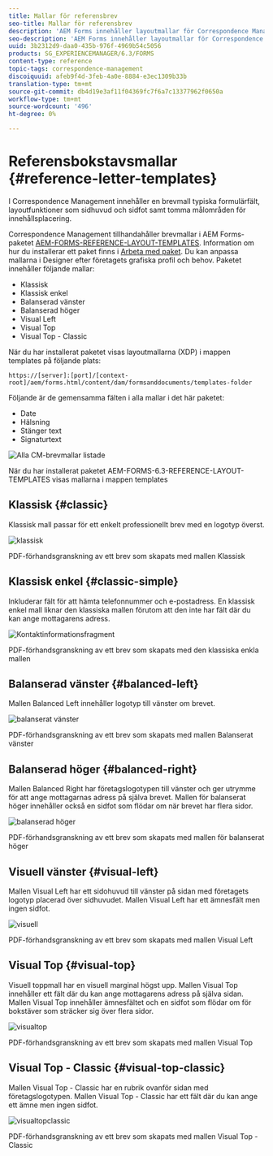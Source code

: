 ```yaml
---
title: Mallar för referensbrev
seo-title: Mallar för referensbrev
description: 'AEM Forms innehåller layoutmallar för Correspondence Management-brev som du kan använda för att snabbt skapa brev. '
seo-description: 'AEM Forms innehåller layoutmallar för Correspondence Management-brev som du kan använda för att snabbt skapa brev. '
uuid: 3b2312d9-daa0-435b-976f-4969b54c5056
products: SG_EXPERIENCEMANAGER/6.3/FORMS
content-type: reference
topic-tags: correspondence-management
discoiquuid: afeb9f4d-3feb-4a0e-8884-e3ec1309b33b
translation-type: tm+mt
source-git-commit: db4d19e3af11f04369fc7f6a7c13377962f0650a
workflow-type: tm+mt
source-wordcount: '496'
ht-degree: 0%

---
```



# Referensbokstavsmallar {#reference-letter-templates}

I Correspondence Management innehåller en brevmall typiska formulärfält, layoutfunktioner som sidhuvud och sidfot samt tomma målområden för innehållsplacering.

Correspondence Management tillhandahåller brevmallar i AEM Forms-paketet [AEM-FORMS-REFERENCE-LAYOUT-TEMPLATES](https://www.adobeaemcloud.com/content/marketplace/marketplaceProxy.html?packagePath=/content/companies/public/adobe/packages/cq630/fd/AEM-FORMS-6.3-REFERENCE-LAYOUT-TEMPLATES). Information om hur du installerar ett paket finns i [Arbeta med paket](/help/sites-administering/package-manager.md). Du kan anpassa mallarna i Designer efter företagets grafiska profil och behov. Paketet innehåller följande mallar:

* Klassisk
* Klassisk enkel
* Balanserad vänster
* Balanserad höger
* Visual Left
* Visual Top
* Visual Top - Classic

När du har installerat paketet visas layoutmallarna (XDP) i mappen templates på följande plats:

`https://[server]:[port]/[context-root]/aem/forms.html/content/dam/formsanddocuments/templates-folder`

Följande är de gemensamma fälten i alla mallar i det här paketet:

* Date
* Hälsning
* Stänger text
* Signaturtext

![Alla CM-brevmallar listade](assets/templatescorrespondence.png)

När du har installerat paketet AEM-FORMS-6.3-REFERENCE-LAYOUT-TEMPLATES visas mallarna i mappen templates

## Klassisk {#classic}

Klassisk mall passar för ett enkelt professionellt brev med en logotyp överst.

![klassisk](assets/classic.png)

PDF-förhandsgranskning av ett brev som skapats med mallen Klassisk

## Klassisk enkel {#classic-simple}

Inkluderar fält för att hämta telefonnummer och e-postadress. En klassisk enkel mall liknar den klassiska mallen förutom att den inte har fält där du kan ange mottagarens adress.

![Kontaktinformationsfragment](assets/classicsimple.png)

PDF-förhandsgranskning av ett brev som skapats med den klassiska enkla mallen

## Balanserad vänster {#balanced-left}

Mallen Balanced Left innehåller logotyp till vänster om brevet.

![balanserat vänster](assets/balancedleft.png)

PDF-förhandsgranskning av ett brev som skapats med mallen Balanserat vänster

## Balanserad höger {#balanced-right}

Mallen Balanced Right har företagslogotypen till vänster och ger utrymme för att ange mottagarnas adress på själva brevet. Mallen för balanserat höger innehåller också en sidfot som flödar om när brevet har flera sidor.

![balanserad höger](assets/balancedright.png)

PDF-förhandsgranskning av ett brev som skapats med mallen för balanserat höger

## Visuell vänster {#visual-left}

Mallen Visual Left har ett sidohuvud till vänster på sidan med företagets logotyp placerad över sidhuvudet. Mallen Visual Left har ett ämnesfält men ingen sidfot.

![visuell](assets/visualleft.png)

PDF-förhandsgranskning av ett brev som skapats med mallen Visual Left

## Visual Top {#visual-top}

Visuell toppmall har en visuell marginal högst upp. Mallen Visual Top innehåller ett fält där du kan ange mottagarens adress på själva sidan. Mallen Visual Top innehåller ämnesfältet och en sidfot som flödar om för bokstäver som sträcker sig över flera sidor.

![visualtop](assets/visualtop.png)

PDF-förhandsgranskning av ett brev som skapats med mallen Visual Top

## Visual Top - Classic {#visual-top-classic}

Mallen Visual Top - Classic har en rubrik ovanför sidan med företagslogotypen. Mallen Visual Top - Classic har ett fält där du kan ange ett ämne men ingen sidfot.

![visualtopclassic](assets/visualtopclassic.png)

PDF-förhandsgranskning av ett brev som skapats med mallen Visual Top - Classic

